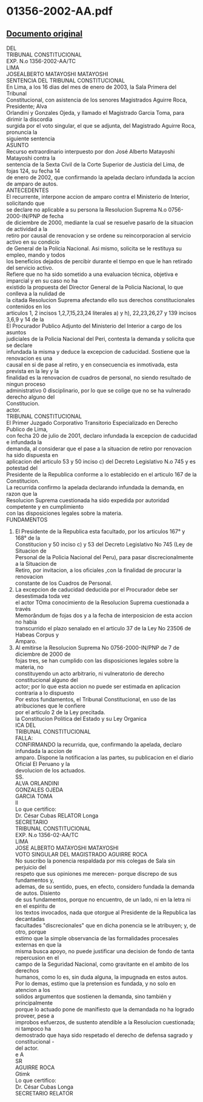 
01356-2002-AA.pdf
=================
  
[Documento original](https://tc.gob.pe/jurisprudencia/2003/01356-2002-AA.pdf)  
---  
DEL  
TRIBUNAL CONSTITUCIONAL  
EXP. N.o 1356-2002-AA/TC  
LIMA  
JOSEALBERTO MATAYOSHI MATAYOSHI  
SENTENCIA DEL TRIBUNAL CONSTITUCIONAL  
En Lima, a los 16 dias del mes de enero de 2003, la Sala Primera del Tribunal  
Constitucional, con asistencia de los senores Magistrados Aguirre Roca, Presidente; Alva  
Orlandini y Gonzales Ojeda, y llamado el Magistrado Garcia Toma, para dirimir la discordia  
surgida por el voto singular, el que se adjunta, del Magistrado Aguirre Roca, pronuncia la  
siguiente sentencia  
ASUNTO  
Recurso extraordinario interpuesto por don José Alberto Matayoshi Matayoshi contra la  
sentencia de la Sexta Civil de la Corte Superior de Justicia del Lima, de fojas 124, su fecha 14  
de enero de 2002, que confirmando la apelada declaro infundada la accion de amparo de autos.  
ANTECEDENTES  
El recurrente, interpone accion de amparo contra el Ministerio de Interior, solicitando que  
se declare no aplicable a su persona la Resolucion Suprema N.o 0756-2000-IN/PNP de fecha  
de diciembre de 2000, mediante la cual se resuelve pasarlo de la situacion de actividad a la  
retiro por causal de renovacion y se ordene su reincorporacion al servicio activo en su condicio  
de General de la Policia Nacional. Asi mismo, solicita se le restituya su empleo, mando y todos  
los beneficios dejados de percibir durante el tiempo en que le han retirado del servicio activo.  
Refiere que no ha sido sometido a una evaluacion técnica, objetiva e imparcial y en su caso no ha  
existido la propuesta del Director General de la Policia Nacional, lo que conlleva a la nulidad de  
la citada Resolucion Suprema afectando ello sus derechos constitucionales contenidos en los  
articulos 1, 2 incisos 1,2,7,15,23,24 literales a) y h), 22,23,26,27 y 139 incisos 3,6,9 y 14 de la  
El Procurador Publico Adjunto del Ministerio del Interior a cargo de los asuntos  
judiciales de la Policia Nacional del Peri, contesta la demanda y solicita que se declare  
infundada la misma y deduce la excepcion de caducidad. Sostiene que la renovacion es una  
causal en si de pase al retiro, y en consecuencia es inmotivada, esta prevista en la ley y la  
finalidad es la renovacion de cuadros de personal, no siendo resultado de ningun proceso  
administrativo 0 disciplinario, por lo que se colige que no se ha vulnerado derecho alguno del  
Constitucion.  
actor.  
TRIBUNAL CONSTITUCIONAL  
El Primer Juzgado Corporativo Transitorio Especializado en Derecho Publico de Lima,  
con fecha 20 de julio de 2001, declaro infundada la excepcion de caducidad e infundada la  
demanda, al considerar que el pase a la situacion de retiro por renovacion ha sido dispuesta en  
aplicacion del articulo 53 y 50 inciso c) del Decreto Legislativo N.o 745 y es potestad del  
Presidente de la Republica conforme a lo establecido en el articulo 167 de la Constitucion.  
La recurrida confirmo la apelada declarando infundada la demanda, en razon que la  
Resolucion Suprema cuestionada ha sido expedida por autoridad competente y en cumplimiento  
con las disposiciones legales sobre la materia.  
FUNDAMENTOS  
1. El Presidente de la Republica esta facultado, por los articulos 167° y 168° de la  
Constitucion y 50 inciso c) y 53 del Decreto Legislativo No 745 (Ley de Situacion de  
Personal de la Policia Nacional del Peru), para pasar discrecionalmente a la Situacion de  
Retiro, por invitacion, a los oficiales ,con la finalidad de procurar la renovacion  
constante de los Cuadros de Personal.  
2. La excepcion de caducidad deducida por el Procurador debe ser desestimada toda vez  
el actor TOma conocimiento de la Resolucion Suprema cuestionada a través  
Memorândum de fojas dos y a la fecha de interposicion de esta accion no habia  
transcurrido el plazo senalado en el articulo 37 de la Ley No 23506 de Habeas Corpus y  
Amparo.  
3. Al emitirse la Resolucion Suprema No 0756-2000-IN/PNP de 7 de diciembre de 2000 de  
fojas tres, se han cumplido con las disposiciones legales sobre la materia, no  
constituyendo un acto arbitrario, ni vulneratorio de derecho constitucional alguno del  
actor; por lo que esta accion no puede ser estimada en aplicacion contraria a lo dispuesto  
Por estos fundamentos, el Tribunal Constitucional, en uso de las atribuciones que le confiere  
por el articulo 2 de la Ley precitada.  
la Constitucion Politica del Estado y su Ley Organica  
ICA DEL  
TRIBUNAL CONSTITUCIONAL  
FALLA:  
CONFIRMANDO la recurrida, que, confirmando la apelada, declaro infundada la accion de  
amparo. Dispone la notificacion a las partes, su publicacion en el diario Oficial El Peruano y la  
devolucion de los actuados.  
SS.  
ALVA ORLANDINI  
GONZALES OJEDA  
GARCIA TOMA  
ll  
Lo que certifico:  
Dr. César Cubas RELATOR Longa  
SECRETARIO  
TRIBUNAL CONSTITUCIONAL  
EXP. N.o 1356-02-AA/TC  
LIMA  
JOSE ALBERTO MATAYOSHI MATAYOSHI  
VOTO SINGULAR DEL MAGISTRADO AGUIRRE ROCA  
No suscribo la ponencia respaldada por mis colegas de Sala sin perjuicio del  
respeto que sus opiniones me merecen- porque discrepo de sus fundamentos y,  
ademas, de su sentido, pues, en efecto, considero fundada la demanda de autos. Disiento  
de sus fundamentos, porque no encuentro, de un lado, ni en la letra ni en el espiritu de  
los textos invocados, nada que otorgue al Presidente de la Republica las decantadas  
facultades "discrecionales" que en dicha ponencia se le atribuyen; y, de otro, porque  
estimo que la simple observancia de las formalidades procesales externas en que la  
misma busca apoyo, no puede justificar una decision de fondo de tanta repercusion en el  
campo de la Seguridad Nacional, como gravitante en el ambito de los derechos  
humanos, como lo es, sin duda alguna, la impugnada en estos autos.  
Por lo demas, estimo que la pretension es fundada, y no solo en atencion a los  
solidos argumentos que sostienen la demanda, sino también y principalmente  
porque lo actuado pone de manifiesto que la demandada no ha logrado proveer, pese a  
improbos esfuerzos, de sustento atendible a la Resolucion cuestionada; ni tampoco ha  
demostrado que haya sido respetado el derecho de defensa sagrado y constitucional -  
del actor.  
e A  
SR  
AGUIRRE ROCA  
Gtimk  
Lo que certifico:  
Dr. César Cubas Longa  
SECRETARIO RELATOR